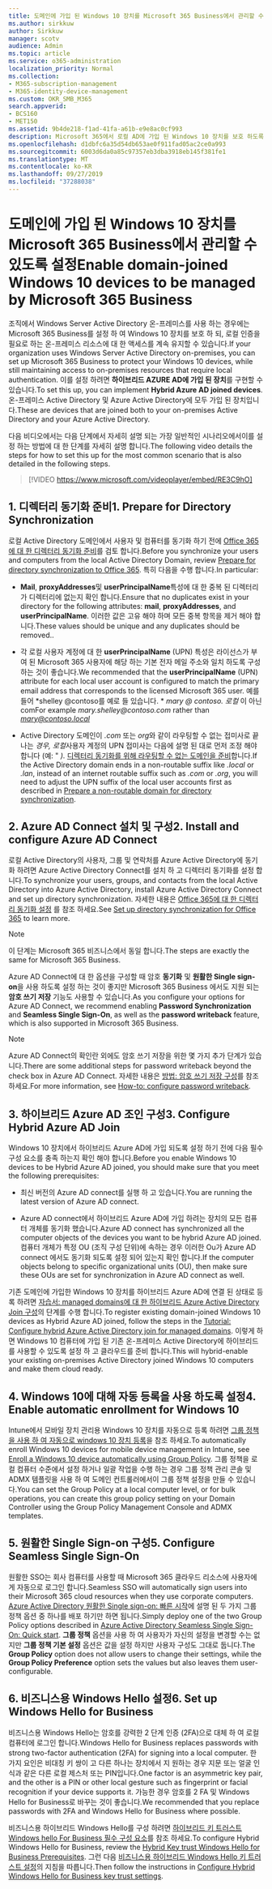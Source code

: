 ```yaml
---
title: 도메인에 가입 된 Windows 10 장치를 Microsoft 365 Business에서 관리할 수 있도록 설정
ms.author: sirkkuw
author: Sirkkuw
manager: scotv
audience: Admin
ms.topic: article
ms.service: o365-administration
localization_priority: Normal
ms.collection:
- M365-subscription-management
- M365-identity-device-management
ms.custom: OKR_SMB_M365
search.appverid:
- BCS160
- MET150
ms.assetid: 9b4de218-f1ad-41fa-a61b-e9e8ac0cf993
description: Microsoft 365에서 로컬 AD에 가입 된 Windows 10 장치를 보호 하도록 설정 하는 방법을 알아봅니다.
ms.openlocfilehash: d1dbfc6a35d54db653ae0f911fad05ac2ce0a993
ms.sourcegitcommit: 6003d6da0a85c97357eb3dba3918eb145f381fe1
ms.translationtype: MT
ms.contentlocale: ko-KR
ms.lasthandoff: 09/27/2019
ms.locfileid: "37288038"
---
```

# <a name="enable-domain-joined-windows-10-devices-to-be-managed-by-microsoft-365-business"></a><span data-ttu-id="84d16-103">도메인에 가입 된 Windows 10 장치를 Microsoft 365 Business에서 관리할 수 있도록 설정</span><span class="sxs-lookup"><span data-stu-id="84d16-103">Enable domain-joined Windows 10 devices to be managed by Microsoft 365 Business</span></span>

<span data-ttu-id="84d16-104">조직에서 Windows Server Active Directory 온-프레미스를 사용 하는 경우에는 Microsoft 365 Business를 설정 하 여 Windows 10 장치를 보호 하 되, 로컬 인증을 필요로 하는 온-프레미스 리소스에 대 한 액세스를 계속 유지할 수 있습니다.</span><span class="sxs-lookup"><span data-stu-id="84d16-104">If your organization uses Windows Server Active Directory on-premises, you can set up Microsoft 365 Business to protect your Windows 10 devices, while still maintaining access to on-premises resources that require local authentication.</span></span>
<span data-ttu-id="84d16-105">이를 설정 하려면 **하이브리드 AZURE AD에 가입 된 장치**를 구현할 수 있습니다.</span><span class="sxs-lookup"><span data-stu-id="84d16-105">To set this up, you can implement **Hybrid Azure AD joined devices**.</span></span> <span data-ttu-id="84d16-106">온-프레미스 Active Directory 및 Azure Active Directory에 모두 가입 된 장치입니다.</span><span class="sxs-lookup"><span data-stu-id="84d16-106">These are devices that are joined both to your on-premises Active Directory and your Azure Active Directory.</span></span>

<span data-ttu-id="84d16-107">다음 비디오에서는 다음 단계에서 자세히 설명 되는 가장 일반적인 시나리오에서이를 설정 하는 방법에 대 한 단계를 자세히 설명 합니다.</span><span class="sxs-lookup"><span data-stu-id="84d16-107">The following video details the steps for how to set this up for the most common scenario that is also detailed in the following steps.</span></span>

> [!VIDEO https://www.microsoft.com/videoplayer/embed/RE3C9hO]
  

## <a name="1-prepare-for-directory-synchronization"></a><span data-ttu-id="84d16-108">1. 디렉터리 동기화 준비</span><span class="sxs-lookup"><span data-stu-id="84d16-108">1. Prepare for Directory Synchronization</span></span> 

<span data-ttu-id="84d16-109">로컬 Active Directory 도메인에서 사용자 및 컴퓨터를 동기화 하기 전에 [Office 365에 대 한 디렉터리 동기화 준비](https://docs.microsoft.com/office365/enterprise/prepare-for-directory-synchronization)를 검토 합니다.</span><span class="sxs-lookup"><span data-stu-id="84d16-109">Before you synchronize your users and computers from the local Active Directory Domain, review [Prepare for directory synchronization to Office 365](https://docs.microsoft.com/office365/enterprise/prepare-for-directory-synchronization).</span></span> <span data-ttu-id="84d16-110">특히 다음을 수행 합니다.</span><span class="sxs-lookup"><span data-stu-id="84d16-110">In particular:</span></span>

   - <span data-ttu-id="84d16-111">**Mail**, **proxyAddresses**및 **userPrincipalName**특성에 대 한 중복 된 디렉터리가 디렉터리에 없는지 확인 합니다.</span><span class="sxs-lookup"><span data-stu-id="84d16-111">Ensure that no duplicates exist in your directory for the following attributes: **mail**, **proxyAddresses**, and **userPrincipalName**.</span></span> <span data-ttu-id="84d16-112">이러한 값은 고유 해야 하며 모든 중복 항목을 제거 해야 합니다.</span><span class="sxs-lookup"><span data-stu-id="84d16-112">These values should be unique and any duplicates should be removed..</span></span>
   
   - <span data-ttu-id="84d16-113">각 로컬 사용자 계정에 대 한 **userPrincipalName** (UPN) 특성은 라이선스가 부여 된 Microsoft 365 사용자에 해당 하는 기본 전자 메일 주소와 일치 하도록 구성 하는 것이 좋습니다.</span><span class="sxs-lookup"><span data-stu-id="84d16-113">We recommended that the **userPrincipalName** (UPN) attribute for each local user account is configured to match the primary email address that corresponds to the licensed Microsoft 365 user.</span></span> <span data-ttu-id="84d16-114">예를 들어 \*shelley @<span>contoso를 예로<span> 들 있습니다. \* *mary @ contoso. 로컬* 이 아닌 com</span><span class="sxs-lookup"><span data-stu-id="84d16-114">For example *mary.shelley@<span>contoso.<span>com* rather than *mary@contoso.local*</span></span>
   
   - <span data-ttu-id="84d16-115">Active Directory 도메인이 *.com* 또는 *org*와 같이 라우팅할 수 없는 접미사로 끝나는 *경우, 로컬*사용자 계정의 UPN 접미사는 다음에 설명 된 대로 먼저 조정 해야 합니다 (예: " *).* [디렉터리 동기화를 위해 라우팅할 수 없는 도메인을 준비](https://docs.microsoft.com/office365/enterprise/prepare-a-non-routable-domain-for-directory-synchronization)합니다.</span><span class="sxs-lookup"><span data-stu-id="84d16-115">If the Active Directory domain ends in a non-routable suffix like *.local* or *.lan*, instead of an internet routable suffix such as *.com* or *.org*, you will need to adjust the UPN suffix of the local user accounts first as described in [Prepare a non-routable domain for directory synchronization](https://docs.microsoft.com/office365/enterprise/prepare-a-non-routable-domain-for-directory-synchronization).</span></span> 

## <a name="2-install-and-configure-azure-ad-connect"></a><span data-ttu-id="84d16-116">2. Azure AD Connect 설치 및 구성</span><span class="sxs-lookup"><span data-stu-id="84d16-116">2. Install and configure Azure AD Connect</span></span>

<span data-ttu-id="84d16-117">로컬 Active Directory의 사용자, 그룹 및 연락처를 Azure Active Directory에 동기화 하려면 Azure Active Directory Connect를 설치 하 고 디렉터리 동기화를 설정 합니다.</span><span class="sxs-lookup"><span data-stu-id="84d16-117">To synchronize your users, groups, and contacts from the local Active Directory into Azure Active Directory, install Azure Active Directory Connect and set up directory synchronization.</span></span> <span data-ttu-id="84d16-118">자세한 내용은 [Office 365에 대 한 디렉터리 동기화 설정](https://support.office.com/article/1b3b5318-6977-42ed-b5c7-96fa74b08846) 를 참조 하세요.</span><span class="sxs-lookup"><span data-stu-id="84d16-118">See [Set up directory synchronization for Office 365](https://support.office.com/article/1b3b5318-6977-42ed-b5c7-96fa74b08846) to learn more.</span></span>

> [!NOTE]
> <span data-ttu-id="84d16-119">이 단계는 Microsoft 365 비즈니스에서 동일 합니다.</span><span class="sxs-lookup"><span data-stu-id="84d16-119">The steps are exactly the same for Microsoft 365 Business.</span></span> 

<span data-ttu-id="84d16-120">Azure AD Connect에 대 한 옵션을 구성할 때 암호 **동기화** 및 **원활한 Single sign-on**을 사용 하도록 설정 하는 것이 좋지만 Microsoft 365 Business 에서도 지원 되는 **암호 쓰기 저장** 기능도 사용할 수 있습니다.</span><span class="sxs-lookup"><span data-stu-id="84d16-120">As you configure your options for Azure AD Connect, we recommend enabling **Password Synchronization** and **Seamless Single Sign-On**, as well as the **password writeback** feature, which is also supported in Microsoft 365 Business.</span></span>

> [!NOTE]
> <span data-ttu-id="84d16-121">Azure AD Connect의 확인란 외에도 암호 쓰기 저장을 위한 몇 가지 추가 단계가 있습니다.</span><span class="sxs-lookup"><span data-stu-id="84d16-121">There are some additional steps for password writeback beyond the check box in Azure AD Connect.</span></span> <span data-ttu-id="84d16-122">자세한 내용은 [방법: 암호 쓰기 저장 구성](https://docs.microsoft.com/azure/active-directory/authentication/howto-sspr-writeback)를 참조 하세요.</span><span class="sxs-lookup"><span data-stu-id="84d16-122">For more information, see [How-to: configure password writeback](https://docs.microsoft.com/azure/active-directory/authentication/howto-sspr-writeback).</span></span> 

## <a name="3-configure-hybrid-azure-ad-join"></a><span data-ttu-id="84d16-123">3. 하이브리드 Azure AD 조인 구성</span><span class="sxs-lookup"><span data-stu-id="84d16-123">3. Configure Hybrid Azure AD Join</span></span>

<span data-ttu-id="84d16-124">Windows 10 장치에서 하이브리드 Azure AD에 가입 되도록 설정 하기 전에 다음 필수 구성 요소를 충족 하는지 확인 해야 합니다.</span><span class="sxs-lookup"><span data-stu-id="84d16-124">Before you enable Windows 10 devices to be Hybrid Azure AD joined, you should make sure that you meet the following prerequisites:</span></span>

   - <span data-ttu-id="84d16-125">최신 버전의 Azure AD connect를 실행 하 고 있습니다.</span><span class="sxs-lookup"><span data-stu-id="84d16-125">You are running the latest version of Azure AD connect.</span></span>

   - <span data-ttu-id="84d16-126">Azure AD connect에서 하이브리드 Azure AD에 가입 하려는 장치의 모든 컴퓨터 개체를 동기화 했습니다.</span><span class="sxs-lookup"><span data-stu-id="84d16-126">Azure AD connect has synchronized all the computer objects of the devices you want to be hybrid Azure AD joined.</span></span> <span data-ttu-id="84d16-127">컴퓨터 개체가 특정 OU (조직 구성 단위)에 속하는 경우 이러한 Ou가 Azure AD connect 에서도 동기화 되도록 설정 되어 있는지 확인 합니다.</span><span class="sxs-lookup"><span data-stu-id="84d16-127">If the computer objects belong to specific organizational units (OU), then make sure these OUs are set for synchronization in Azure AD connect as well.</span></span>

<span data-ttu-id="84d16-128">기존 도메인에 가입한 Windows 10 장치를 하이브리드 Azure AD에 연결 된 상태로 등록 하려면 [자습서: managed domains에 대 한 하이브리드 Azure Active Directory Join 구성](https://docs.microsoft.com/azure/active-directory/devices/hybrid-azuread-join-managed-domains#configure-hybrid-azure-ad-join)의 단계를 수행 합니다.</span><span class="sxs-lookup"><span data-stu-id="84d16-128">To register existing domain-joined Windows 10 devices as Hybrid Azure AD joined, follow the steps in the [Tutorial: Configure hybrid Azure Active Directory join for managed domains](https://docs.microsoft.com/azure/active-directory/devices/hybrid-azuread-join-managed-domains#configure-hybrid-azure-ad-join).</span></span> <span data-ttu-id="84d16-129">이렇게 하면 Windows 10 컴퓨터에 가입 된 기존 온-프레미스 Active Directory에 하이브리드를 사용할 수 있도록 설정 하 고 클라우드를 준비 합니다.</span><span class="sxs-lookup"><span data-stu-id="84d16-129">This will hybrid-enable your existing on-premises Active Directory joined Windows 10 computers and make them cloud ready.</span></span>
    
## <a name="4-enable-automatic-enrollment-for-windows-10"></a><span data-ttu-id="84d16-130">4. Windows 10에 대해 자동 등록을 사용 하도록 설정</span><span class="sxs-lookup"><span data-stu-id="84d16-130">4. Enable automatic enrollment for Windows 10</span></span>

 <span data-ttu-id="84d16-131">Intune에서 모바일 장치 관리용 Windows 10 장치를 자동으로 등록 하려면 [그룹 정책을 사용 하 여 자동으로 windows 10 장치 등록](https://docs.microsoft.com/windows/client-management/mdm/enroll-a-windows-10-device-automatically-using-group-policy)을 참조 하세요.</span><span class="sxs-lookup"><span data-stu-id="84d16-131">To automatically enroll Windows 10 devices for mobile device management in Intune, see [Enroll a Windows 10 device automatically using Group Policy](https://docs.microsoft.com/windows/client-management/mdm/enroll-a-windows-10-device-automatically-using-group-policy).</span></span> <span data-ttu-id="84d16-132">그룹 정책을 로컬 컴퓨터 수준에서 설정 하거나 일괄 작업을 수행 하는 경우 그룹 정책 관리 콘솔 및 ADMX 템플릿을 사용 하 여 도메인 컨트롤러에서이 그룹 정책 설정을 만들 수 있습니다.</span><span class="sxs-lookup"><span data-stu-id="84d16-132">You can set the Group Policy at a local computer level, or for bulk operations, you can create this group policy setting on your Domain Controller using the Group Policy Management Console and ADMX templates.</span></span>

## <a name="5-configure-seamless-single-sign-on"></a><span data-ttu-id="84d16-133">5. 원활한 Single Sign-on 구성</span><span class="sxs-lookup"><span data-stu-id="84d16-133">5. Configure Seamless Single Sign-On</span></span>

  <span data-ttu-id="84d16-134">원활한 SSO는 회사 컴퓨터를 사용할 때 Microsoft 365 클라우드 리소스에 사용자에 게 자동으로 로그인 합니다.</span><span class="sxs-lookup"><span data-stu-id="84d16-134">Seamless SSO will automatically sign users into their Microsoft 365 cloud resources when they use corporate computers.</span></span> <span data-ttu-id="84d16-135">[Azure Active Directory 원활한 Single sign-on: 빠른 시작](https://docs.microsoft.com/azure/active-directory/hybrid/how-to-connect-sso-quick-start#step-2-enable-the-feature)에 설명 된 두 가지 그룹 정책 옵션 중 하나를 배포 하기만 하면 됩니다.</span><span class="sxs-lookup"><span data-stu-id="84d16-135">Simply deploy one of the two Group Policy options described in [Azure Active Directory Seamless Single Sign-On: Quick start](https://docs.microsoft.com/azure/active-directory/hybrid/how-to-connect-sso-quick-start#step-2-enable-the-feature).</span></span> <span data-ttu-id="84d16-136">**그룹 정책** 옵션을 사용 하 여 사용자가 자신의 설정을 변경할 수는 없지만 **그룹 정책 기본 설정** 옵션은 값을 설정 하지만 사용자 구성도 그대로 둡니다.</span><span class="sxs-lookup"><span data-stu-id="84d16-136">The **Group Policy** option does not allow users to change their settings, while the **Group Policy Preference** option sets the values but also leaves them user-configurable.</span></span>

## <a name="6-set-up-windows-hello-for-business"></a><span data-ttu-id="84d16-137">6. 비즈니스용 Windows Hello 설정</span><span class="sxs-lookup"><span data-stu-id="84d16-137">6. Set up Windows Hello for Business</span></span>

 <span data-ttu-id="84d16-138">비즈니스용 Windows Hello는 암호를 강력한 2 단계 인증 (2FA)으로 대체 하 여 로컬 컴퓨터에 로그인 합니다.</span><span class="sxs-lookup"><span data-stu-id="84d16-138">Windows Hello for Business replaces passwords with strong two-factor authentication (2FA) for signing into a local computer.</span></span> <span data-ttu-id="84d16-139">한 가지 요인은 비대칭 키 쌍이 고 다른 하나는 장치에서 지 원하는 경우 지문 또는 얼굴 인식과 같은 다른 로컬 제스처 또는 PIN입니다.</span><span class="sxs-lookup"><span data-stu-id="84d16-139">One factor is an asymmetric key pair, and the other is a PIN or other local gesture such as fingerprint or facial recognition if your device supports it.</span></span> <span data-ttu-id="84d16-140">가능한 경우 암호를 2 FA 및 Windows Hello for Business로 바꾸는 것이 좋습니다.</span><span class="sxs-lookup"><span data-stu-id="84d16-140">We recommended that you replace passwords with 2FA and Windows Hello for Business where possible.</span></span>

<span data-ttu-id="84d16-141">비즈니스용 하이브리드 Windows Hello를 구성 하려면 [하이브리드 키 트러스트 Windows hello For Business 필수 구성 요소](https://docs.microsoft.com/windows/security/identity-protection/hello-for-business/hello-hybrid-key-trust-prereqs)를 참조 하세요.</span><span class="sxs-lookup"><span data-stu-id="84d16-141">To configure Hybrid Windows Hello for Business, review the [Hybrid Key trust Windows Hello for Business Prerequisites](https://docs.microsoft.com/windows/security/identity-protection/hello-for-business/hello-hybrid-key-trust-prereqs).</span></span> <span data-ttu-id="84d16-142">그런 다음 [비즈니스용 하이브리드 Windows Hello 키 트러스트 설정](https://docs.microsoft.com/windows/security/identity-protection/hello-for-business/hello-hybrid-key-whfb-settings)의 지침을 따릅니다.</span><span class="sxs-lookup"><span data-stu-id="84d16-142">Then follow the instructions in [Configure Hybrid Windows Hello for Business key trust settings](https://docs.microsoft.com/windows/security/identity-protection/hello-for-business/hello-hybrid-key-whfb-settings).</span></span> 
